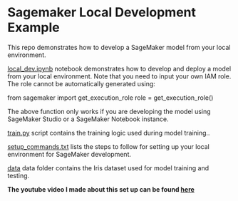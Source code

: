 # Sagemaker Local Development Example

This repo demonstrates how to develop a SageMaker model from your local environment. 

[local_dev.ipynb](/local_dev.ipynb) notebook demonstrates how to develop and deploy a model from your local environment. Note that you need to input your own IAM role. The role cannot be automatically generated using: 

from sagemaker import get_execution_role
role = get_execution_role()

The above function only works if you are developing the model using SageMaker Studio or a SageMaker Notebook instance.

[train.py](/train.py) script contains the training logic used during model training.. 

[setup_commands.txt](/setup_commands.txt) lists the steps to follow for setting up your local environment for SageMaker development.

[data](/data/) data folder contains the Iris dataset used for model training and testing. 




**The youtube video I made about this set up can be found [here](https://youtu.be/5SGhHXe8GHw)**

